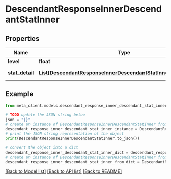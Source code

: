 # DescendantResponseInnerDescendantStatInner


## Properties

Name | Type | Description | Notes
------------ | ------------- | ------------- | -------------
**level** | **float** | Level | [optional] 
**stat_detail** | [**List[DescendantResponseInnerDescendantStatInnerStatDetailInner]**](DescendantResponseInnerDescendantStatInnerStatDetailInner.md) | Descendant details | [optional] 

## Example

```python
from meta_client.models.descendant_response_inner_descendant_stat_inner import DescendantResponseInnerDescendantStatInner

# TODO update the JSON string below
json = "{}"
# create an instance of DescendantResponseInnerDescendantStatInner from a JSON string
descendant_response_inner_descendant_stat_inner_instance = DescendantResponseInnerDescendantStatInner.from_json(json)
# print the JSON string representation of the object
print(DescendantResponseInnerDescendantStatInner.to_json())

# convert the object into a dict
descendant_response_inner_descendant_stat_inner_dict = descendant_response_inner_descendant_stat_inner_instance.to_dict()
# create an instance of DescendantResponseInnerDescendantStatInner from a dict
descendant_response_inner_descendant_stat_inner_from_dict = DescendantResponseInnerDescendantStatInner.from_dict(descendant_response_inner_descendant_stat_inner_dict)
```
[[Back to Model list]](../README.md#documentation-for-models) [[Back to API list]](../README.md#documentation-for-api-endpoints) [[Back to README]](../README.md)


